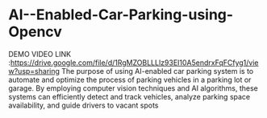 # AI--Enabled-Car-Parking-using-Opencv


DEMO VIDEO LINK :https://drive.google.com/file/d/1RgMZOBLLLlz93EI10A5endrxFqFCfyg1/view?usp=sharing
The purpose of using AI-enabled car parking system is to automate and optimize the process of parking vehicles in a parking lot or garage. By employing computer vision techniques and AI algorithms, these systems can efficiently detect and track vehicles, analyze parking space availability, and guide drivers to vacant spots
